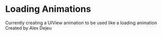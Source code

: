# Loading Animations
Currently creating a UIView animation to be used like a loading animation
Created by Alex Dejeu
